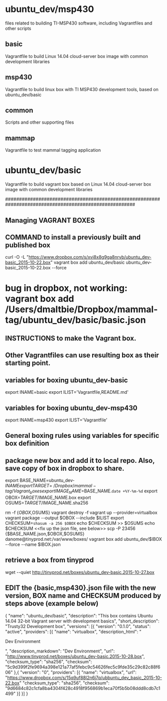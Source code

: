 # ubuntu_dev/msp430
files related to building TI-MSP430 software, including Vagrantfiles and other scripts

## basic
Vagrantfile to build Linux 14.04 cloud-server box image with common development libraries

## msp430
Vagrantfile to build linux box with TI MSP430 development tools, based on ubuntu_dev/basic

## common
Scripts and other supporting files

## mammap
Vagrantfile to test mammal tagging application

# ubuntu_dev/basic
Vagrantfile to build vagrant box based on Linux 14.04 cloud-server box image with common development libraries


#######################################################################################################
##
## Managing VAGRANT BOXES
##
## COMMAND to install a previously built and published box

curl -O -L "https://www.dropbox.com/s/xvi8x8g9ga8nryb/ubuntu_dev-basic_2015-10-22.box"
vagrant box add ubuntu_dev/basic ubuntu_dev-basic_2015-10-22.box --force

# bug in dropbox, not working: vagrant box add /Users/dmaltbie/Dropbox/mammal-tag/ubuntu_dev/basic/basic.json


## INSTRUCTIONS to make the Vagrant box. 
##  Other Vagrantfiles can use resulting box as their starting point.

## variables for boxing ubuntu_dev-basic
export INAME=basic
export ILIST='Vagrantfile,README.md'

## variables for boxing ubuntu_dev-msp430
export INAME=msp430
export ILIST='Vagrantfile'

## General boxing rules using variables for specific box definition
##  package new box and add it to local repo. Also, save copy of box in dropbox to share.
export BASE_NAME=ubuntu_dev-$INAME
export TARGET=~/Dropbox/mammal-tag/Vagrant_boxes
export IMAGE_NAME=$BASE_NAME.`date +%Y-%m-%d`
export OBOX=$TARGET/$IMAGE_NAME.box
export OSUMS=$TARGET/$IMAGE_NAME.sha256

rm -f {$OBOX,$OSUMS}
vagrant destroy -f
vagrant up --provider=virtualbox
vagrant package --output $OBOX --include $ILIST
export CHECKSUM=`shasum -a 256 $OBOX`
echo $CHECKSUM >> $OSUMS
echo $CHECKSUM
<<fix up the json file, see below>>
scp -P 23456 {$BASE_NAME.json,$OBOX,$OSUMS} danome@tinyprod.net:/var/www/boxes/
vagrant box add ubuntu_dev/$IBOX --force --name $IBOX.json  

## retrieve a box from tinyprod
wget --quiet http://tinyprod.net/boxes/ubuntu_dev-basic.2015-10-27.box


## EDIT the {basic,msp430}.json file with the new version, BOX name and CHECKSUM produced by steps above (example below)
{
	"name": "ubuntu_dev/basic",
	"description": "This box contains Ubuntu 14.04 32-bit Vagrant server with development basics",
	"short_description": "Trusty32 Development box",
	"versions": [{
		"version": "0.1.0",
		"status": "active",
		"providers": [{
				"name": "virtualbox",
				"description_html": "<p>Dev Environment</p>",
				"description_markdown": "Dev Environment",
				"url": "http://www.tinyprod.net/boxes/ubuntu_dev-basic.2015-10-28.box",
				"checksum_type": "sha256",
				"checksum": "5c9d399f2fe9694a398e121a77af5febc9c54626fec5c9fde35c29c82c88f606"
		},{
        "version": "0",
        "providers": [{
                "name": "virtualbox",
                "url": "https://www.dropbox.com/s/15q9uf88l2n6j7q/ubbuntu_dev_basic_2015-10-22.box"
                "checksum_type": "sha256",
                "checksum": "9d6684c82c1cfa8ba4304f428c4918f956869b1eca70f5b5b08ddd8cdb7c1499"
        }]
    }]
}
